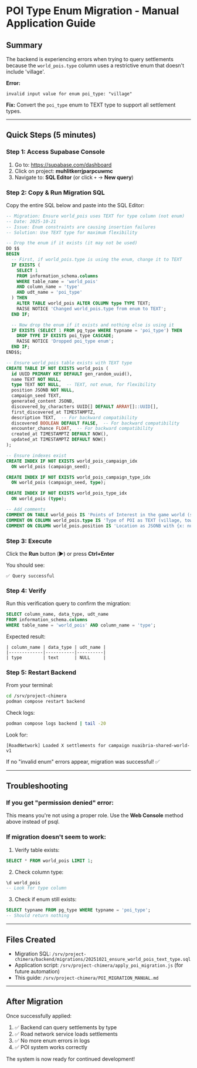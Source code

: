 # POI Type Enum Migration - Manual Application Guide

## Summary

The backend is experiencing errors when trying to query settlements because the `world_pois.type` column uses a restrictive enum that doesn't include 'village'.

**Error:**
```
invalid input value for enum poi_type: "village"
```

**Fix:** Convert the `poi_type` enum to TEXT type to support all settlement types.

---

## Quick Steps (5 minutes)

### Step 1: Access Supabase Console

1. Go to: https://supabase.com/dashboard
2. Click on project: **muhlitkerrjparpcuwmc**
3. Navigate to: **SQL Editor** (or click `+` → **New query**)

### Step 2: Copy & Run Migration SQL

Copy the entire SQL below and paste into the SQL Editor:

```sql
-- Migration: Ensure world_pois uses TEXT for type column (not enum)
-- Date: 2025-10-21
-- Issue: Enum constraints are causing insertion failures
-- Solution: Use TEXT type for maximum flexibility

-- Drop the enum if it exists (it may not be used)
DO $$
BEGIN
  -- First, if world_pois.type is using the enum, change it to TEXT
  IF EXISTS (
    SELECT 1
    FROM information_schema.columns
    WHERE table_name = 'world_pois'
    AND column_name = 'type'
    AND udt_name = 'poi_type'
  ) THEN
    ALTER TABLE world_pois ALTER COLUMN type TYPE TEXT;
    RAISE NOTICE 'Changed world_pois.type from enum to TEXT';
  END IF;

  -- Now drop the enum if it exists and nothing else is using it
  IF EXISTS (SELECT 1 FROM pg_type WHERE typname = 'poi_type') THEN
    DROP TYPE IF EXISTS poi_type CASCADE;
    RAISE NOTICE 'Dropped poi_type enum';
  END IF;
END$$;

-- Ensure world_pois table exists with TEXT type
CREATE TABLE IF NOT EXISTS world_pois (
  id UUID PRIMARY KEY DEFAULT gen_random_uuid(),
  name TEXT NOT NULL,
  type TEXT NOT NULL,  -- TEXT, not enum, for flexibility
  position JSONB NOT NULL,
  campaign_seed TEXT,
  generated_content JSONB,
  discovered_by_characters UUID[] DEFAULT ARRAY[]::UUID[],
  first_discovered_at TIMESTAMPTZ,
  description TEXT,  -- For backward compatibility
  discovered BOOLEAN DEFAULT FALSE,  -- For backward compatibility
  encounter_chance FLOAT,  -- For backward compatibility
  created_at TIMESTAMPTZ DEFAULT NOW(),
  updated_at TIMESTAMPTZ DEFAULT NOW()
);

-- Ensure indexes exist
CREATE INDEX IF NOT EXISTS world_pois_campaign_idx
  ON world_pois (campaign_seed);

CREATE INDEX IF NOT EXISTS world_pois_campaign_type_idx
  ON world_pois (campaign_seed, type);

CREATE INDEX IF NOT EXISTS world_pois_type_idx
  ON world_pois (type);

-- Add comments
COMMENT ON TABLE world_pois IS 'Points of Interest in the game world (settlements, dungeons, landmarks, etc.)';
COMMENT ON COLUMN world_pois.type IS 'Type of POI as TEXT (village, town, city, capital, fort, outpost, dungeon, ruins, shrine, landmark, cave, temple, etc.)';
COMMENT ON COLUMN world_pois.position IS 'Location as JSONB with {x: number, y: number} structure';
```

### Step 3: Execute

Click the **Run** button (▶️) or press **Ctrl+Enter**

You should see:
```
✅ Query successful
```

### Step 4: Verify

Run this verification query to confirm the migration:

```sql
SELECT column_name, data_type, udt_name
FROM information_schema.columns
WHERE table_name = 'world_pois' AND column_name = 'type';
```

Expected result:
```
| column_name | data_type | udt_name |
|-------------|-----------|----------|
| type        | text      | NULL     |
```

### Step 5: Restart Backend

From your terminal:

```bash
cd /srv/project-chimera
podman compose restart backend
```

Check logs:
```bash
podman compose logs backend | tail -20
```

Look for:
```
[RoadNetwork] Loaded X settlements for campaign nuaibria-shared-world-v1
```

If no "invalid enum" errors appear, migration was successful! ✅

---

## Troubleshooting

### If you get "permission denied" error:

This means you're not using a proper role. Use the **Web Console** method above instead of psql.

### If migration doesn't seem to work:

1. Verify table exists:
```sql
SELECT * FROM world_pois LIMIT 1;
```

2. Check column type:
```sql
\d world_pois
-- Look for type column
```

3. Check if enum still exists:
```sql
SELECT typname FROM pg_type WHERE typname = 'poi_type';
-- Should return nothing
```

---

## Files Created

- Migration SQL: `/srv/project-chimera/backend/migrations/20251021_ensure_world_pois_text_type.sql`
- Application script: `/srv/project-chimera/apply_poi_migration.js` (for future automation)
- This guide: `/srv/project-chimera/POI_MIGRATION_MANUAL.md`

---

## After Migration

Once successfully applied:

1. ✅ Backend can query settlements by type
2. ✅ Road network service loads settlements
3. ✅ No more enum errors in logs
4. ✅ POI system works correctly

The system is now ready for continued development!
